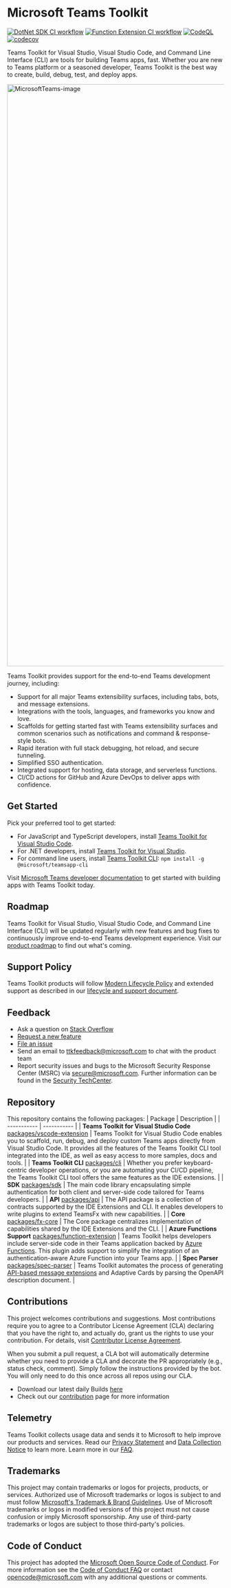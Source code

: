 # Microsoft Teams Toolkit

[![DotNet SDK CI workflow](https://github.com/OfficeDev/TeamsFx/actions/workflows/dotnetsdk-ci.yml/badge.svg)](https://github.com/OfficeDev/TeamsFx/actions/workflows/dotnetsdk-ci.yml)
[![Function Extension CI workflow](https://github.com/OfficeDev/TeamsFx/actions/workflows/FunctionExtensionCI.yml/badge.svg)](https://github.com/OfficeDev/TeamsFx/actions/workflows/FunctionExtensionCI.yml)
[![CodeQL](https://github.com/OfficeDev/TeamsFx/actions/workflows/codeql-analysis.yml/badge.svg)](https://github.com/OfficeDev/TeamsFx/actions/workflows/codeql-analysis.yml)
[![codecov](https://codecov.io/gh/OfficeDev/TeamsFx/branch/dev/graph/badge.svg?token=QQX8WVOEC3)](https://codecov.io/gh/OfficeDev/TeamsFx)

Teams Toolkit for Visual Studio, Visual Studio Code, and Command Line Interface (CLI) are tools for building Teams apps, fast. Whether you are new to Teams platform or a seasoned developer, Teams Toolkit is the best way to create, build, debug, test, and deploy apps.

<img width="1350" alt="MicrosoftTeams-image" src="https://user-images.githubusercontent.com/11220663/236773048-e2ce0d87-b1f6-4651-9938-f118b415af3b.png">

Teams Toolkit provides support for the end-to-end Teams development journey, including:

- Support for all major Teams extensibility surfaces, including tabs, bots, and message extensions.
- Integrations with the tools, languages, and frameworks you know and love.
- Scaffolds for getting started fast with Teams extensibility surfaces and common scenarios such as notifications and command & response-style bots.
- Rapid iteration with full stack debugging, hot reload, and secure tunneling.
- Simplified SSO authentication.
- Integrated support for hosting, data storage, and serverless functions.
- CI/CD actions for GitHub and Azure DevOps to deliver apps with confidence.

## Get Started

Pick your preferred tool to get started:

- For JavaScript and TypeScript developers, install [Teams Toolkit for Visual Studio Code](https://docs.microsoft.com/microsoftteams/platform/toolkit/teams-toolkit-fundamentals#install-teams-toolkit-for-visual-studio-code).
- For .NET developers, install [Teams Toolkit for Visual Studio](https://docs.microsoft.com/microsoftteams/platform/toolkit/visual-studio-overview#install-teams-toolkit-for-visual-studio).
- For command line users, install [Teams Toolkit CLI](https://aka.ms/teamsfx-toolkit-cli#get-started): `npm install -g @microsoft/teamsapp-cli`

Visit [Microsoft Teams developer documentation](https://aka.ms/teamsfx-docs) to get started with building apps with Teams Toolkit today.

## Roadmap

Teams Toolkit for Visual Studio, Visual Studio Code, and Command Line Interface (CLI) will be updated regularly with new features and bug fixes to continuously improve end-to-end Teams development experience. Visit our [product roadmap](https://aka.ms/teamsfx-roadmap) to find out what's coming.

## Support Policy

Teams Toolkit products will follow [Modern Lifecycle Policy](https://docs.microsoft.com/lifecycle/policies/modern) and extended support as described in our [lifecycle and support document](https://aka.ms/teamsfx-support).

## Feedback

- Ask a question on [Stack Overflow](https://stackoverflow.com/questions/tagged/teams-toolkit)
- [Request a new feature](https://github.com/OfficeDev/TeamsFx/issues/new?assignees=&labels=&template=feature_request.md&title=)
- [File an issue](https://github.com/OfficeDev/TeamsFx/issues/new?assignees=&labels=&template=bug_report.md&title=)
- Send an email to ttkfeedback@microsoft.com to chat with the product team
- Report security issues and bugs to the Microsoft Security Response Center (MSRC) via secure@microsoft.com. Further information can be found in the [Security TechCenter](https://www.microsoft.com/msrc/faqs-report-an-issue?rtc=1).

## Repository

This repository contains the following packages:
| Package | Description |
| ----------- | ----------- |
| **Teams Toolkit for Visual Studio Code** [packages/vscode-extension](https://github.com/OfficeDev/TeamsFx/tree/main/packages/vscode-extension) | Teams Toolkit for Visual Studio Code enables you to scaffold, run, debug, and deploy custom Teams apps directly from Visual Studio Code. It provides all the features of the Teams Toolkit CLI tool integrated into the IDE, as well as easy access to more samples, docs and tools. |
| **Teams Toolkit CLI** [packages/cli](https://github.com/OfficeDev/TeamsFx/tree/main/packages/cli) | Whether you prefer keyboard-centric developer operations, or you are automating your CI/CD pipeline, the Teams Toolkit CLI tool offers the same features as the IDE extensions. |
| **SDK** [packages/sdk](https://github.com/OfficeDev/TeamsFx/tree/main/packages/sdk) | The main code library encapsulating simple authentication for both client and server-side code tailored for Teams developers. |
| **API** [packages/api](https://github.com/OfficeDev/TeamsFx/tree/main/packages/api) | The API package is a collection of contracts supported by the IDE Extensions and CLI. It enables developers to write plugins to extend TeamsFx with new capabilities. |
| **Core** [packages/fx-core](https://github.com/OfficeDev/TeamsFx/tree/main/packages/fx-core) | The Core package centralizes implementation of capabilities shared by the IDE Extensions and the CLI. |
| **Azure Functions Support** [packages/function-extension](https://github.com/OfficeDev/TeamsFx/tree/main/packages/function-extension) | Teams Toolkit helps developers include server-side code in their Teams application backed by [Azure Functions](https://docs.microsoft.com/azure/azure-functions/). This plugin adds support to simplify the integration of an authentication-aware Azure Function into your Teams app. |
| **Spec Parser** [packages/spec-parser](https://github.com/OfficeDev/TeamsFx/tree/main/packages/spec-parser) | Teams Toolkit automates the process of generating [API-based message extensions](https://learn.microsoft.com/en-us/microsoftteams/platform/messaging-extensions/api-based-overview) and Adaptive Cards by parsing the OpenAPI description document. |

## Contributions

This project welcomes contributions and suggestions. Most contributions require you to agree to a
Contributor License Agreement (CLA) declaring that you have the right to, and actually do, grant us
the rights to use your contribution. For details, visit [Contributor License Agreement](https://cla.opensource.microsoft.com).

When you submit a pull request, a CLA bot will automatically determine whether you need to provide
a CLA and decorate the PR appropriately (e.g., status check, comment). Simply follow the instructions
provided by the bot. You will only need to do this once across all repos using our CLA.

- Download our latest daily Builds [here](https://github.com/OfficeDev/TeamsFx/releases)
- Check out our [contribution](https://github.com/OfficeDev/TeamsFx/blob/main/CONTRIBUTING.md) page for more information

## Telemetry

Teams Toolkit collects usage data and sends it to Microsoft to help improve our products and services. Read our [Privacy Statement](https://privacy.microsoft.com/privacystatement) and [Data Collection Notice](https://docs.opensource.microsoft.com/content/releasing/telemetry.html) to learn more. Learn more in our [FAQ](https://code.visualstudio.com/docs/supporting/faq#_how-to-disable-telemetry-reporting).

## Trademarks

This project may contain trademarks or logos for projects, products, or services. Authorized use of Microsoft
trademarks or logos is subject to and must follow
[Microsoft's Trademark & Brand Guidelines](https://www.microsoft.com/legal/intellectualproperty/trademarks/usage/general).
Use of Microsoft trademarks or logos in modified versions of this project must not cause confusion or imply Microsoft sponsorship.
Any use of third-party trademarks or logos are subject to those third-party's policies.

## Code of Conduct

This project has adopted the [Microsoft Open Source Code of Conduct](https://opensource.microsoft.com/codeofconduct/).
For more information see the [Code of Conduct FAQ](https://opensource.microsoft.com/codeofconduct/faq/) or
contact [opencode@microsoft.com](mailto:opencode@microsoft.com) with any additional questions or comments.
